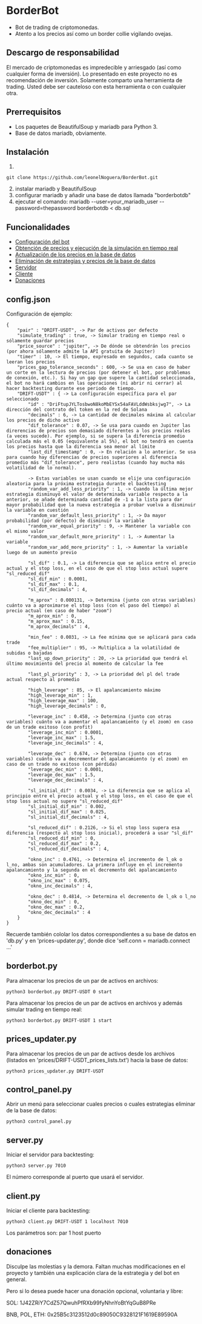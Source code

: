 # BorderBot

 - Bot de trading de criptomonedas.
 - Atento a los precios así como un border collie vigilando ovejas.

## Descargo de responsabilidad

El mercado de criptomonedas es impredecible y arriesgado (así como cualquier forma de inversión).
Lo presentado en este proyecto no es recomendación de inversión.
Solamente comparto una herramienta de trading.
Usted debe ser cauteloso con esta herramienta o con cualquier otra.

## Prerrequisitos
  - Los paquetes de BeautifulSoup y mariadb para Python 3.
  - Base de datos mariadb, obviamente.

## Instalación
1. 
``` 
git clone https://github.com/leonelNoguera/BorderBot.git
```
 2. instalar mariadb y BeautifulSoup
 3. configurar mariadb y añadir una base de datos llamada "borderbotdb"
 4. ejecutar el comando: mariadb --user=your_mariadb_user --password=thepassword borderbotdb < db.sql

## Funcionalidades
  - [Configuración del bot](#config.json)
  - [Obtención de precios y ejecución de la simulación en tiempo real](#borderbot.py)
  - [Actualización de los precios en la base de datos](#prices_updater.py)
  - [Eliminación de estrategias y precios de la base de datos](#control_panel.py)
  - [Servidor](#server.py)
  - [Cliente](#client.py)
  - [Donaciones](#donaciones)

## config.json
Configuración de ejemplo:
```
{
	"pair" : "DRIFT-USDT", -> Par de activos por defecto
	"simulate_trading" : true, -> Simular trading en tiempo real o sólamente guardar precios
	"price_source" : "jupiter", -> De dónde se obtendrán los precios (por ahora sólamente admite la API gratuita de Jupiter)
	"timer" : 10, -> El tiempo, expresado en segundos, cada cuanto se leeran los precios
	"prices_gap_tolerance_seconds" : 600, -> Se usa en caso de haber un corte en la lectura de precios (por detener el bot, por problemas de conexión, etc.). Si hay un gap que supere la cantidad seleccionada, el bot no hará cambios en las operaciones (ni abrir ni cerrar) al hacer backtesting durante ese periodo de tiempo.
	"DRIFT-USDT" : { -> La configuración específica para el par seleccionado
		"id" : "DriFtupJYLTosbwoN8koMbEYSx54aFAVLddWsbksjwg7", -> La dirección del contrato del token en la red de Solana
		"decimals" : 6, -> La cantidad de decimales máxima al calcular los precios de dicho activo
		"dif_tolerance" : 0.07, -> Se usa para cuando en Jupiter las direrencias de precios son demasiado diferentes a los precios reales (a veces sucede). Por ejemplo, si se supera la diferencia promedio calculada más el 0.05 (equivalente al 5%), el bot no tendrá en cuenta los precios hasta que la diferencia sea menor al límite
		"last_dif_timestamp" : 0, -> En relación a lo anterior. Se usa para cuando hay diferencias de precios superiores al diferencia promedio más "dif_tolerance", pero realistas (cuando hay mucha más volatilidad de lo normal).

        -> Estas variables se usan cuando se elije una configuración aleatoria para la próxima estrategia durante el backtesting
		"random_var_add_less_priority" : 1, -> Cuando la última mejor estrategia disminuyó el valor de determinada variable respecto a la anterior, se añade determinada cantidad de -1 a la lista para dar mayor probabilidad que la nueva estrategia a probar vuelva a disminuir la variable en cuestión
		"random_var_default_less_priority" : 1, -> Da mayor probabilidad (por defecto) de disminuir la variable
		"random_var_equal_priority" : 9, -> Mantener la variable con el mismo valor
		"random_var_default_more_priority" : 1, -> Aumentar la variable
		"random_var_add_more_priority" : 1, -> Aumentar la variable luego de un aumento previo

		"sl_dif" : 0.1, -> La diferencia que se aplica entre el precio actual y el stop loss, en el caso de que el stop loss actual supere "sl_reduced_dif"
		"sl_dif_min" : 0.0001,
		"sl_dif_max" : 0.1,
		"sl_dif_decimals" : 4,

		"m_aprox" : 0.000131, -> Determina (junto con otras variables) cuánto va a aproximarse el stop loss (con el paso del tiempo) al precio actual (en caso de haber "zoom")
		"m_aprox_min" : 0,
		"m_aprox_max" : 0.15,
		"m_aprox_decimals" : 4,

		"min_fee" : 0.0031, -> La fee mínima que se aplicará para cada trade
		"fee_multiplier" : 95, -> Multiplica a la volatilidad de subidas o bajadas
		"last_up_down_priority" : 20, -> La prioridad que tendrá el último movimiento del precio al momento de calcular la fee

		"last_pl_priority" : 3, -> La prioridad del pl del trade actual respecto al promedio

		"high_leverage" : 85, -> El apalancamiento máximo
		"high_leverage_min" : 1,
		"high_leverage_max" : 100,
		"high_leverage_decimals" : 0,

		"leverage_inc" : 0.458, -> Determina (junto con otras variables) cuánto va a aumentar el apalancamiento (y el zoom) en caso de un trade exitoso (con profit)
		"leverage_inc_min" : 0.0001,
		"leverage_inc_max" : 1.5,
		"leverage_inc_decimals" : 4,

		"leverage_dec" : 0.674, -> Determina (junto con otras variables) cuánto va a decrementar el apalancamiento (y el zoom) en caso de un trade no exitoso (con pérdida)
		"leverage_dec_min" : 0.0001,
		"leverage_dec_max" : 1.5,
		"leverage_dec_decimals" : 4,

        "sl_initial_dif" : 0.0034, -> La diferencia que se aplica al principio entre el precio actual y el stop loss, en el caso de que el stop loss actual no supere "sl_reduced_dif"
		"sl_initial_dif_min" : 0.002,
		"sl_initial_dif_max" : 0.025,
		"sl_initial_dif_decimals" : 4,

		"sl_reduced_dif" : 0.2126, -> Si el stop loss supera esa diferencia (respecto al stop loss inicial), procederá a usar "sl_dif"
		"sl_reduced_dif_min" : 0,
		"sl_reduced_dif_max" : 0.2,
		"sl_reduced_dif_decimals" : 4,

        "okno_inc" : 0.4761, -> Determina el incremento de l_ok o l_no, ambas son acumuladores. La primera influye en el incremento apalancamiento y la segunda en el decremento del apalancamiento
		"okno_inc_min" : 0,
		"okno_inc_max" : 0.075,
		"okno_inc_decimals" : 4,

        "okno_dec" : 0.4814, -> Determina el decremento de l_ok o l_no
		"okno_dec_min" : 0,
		"okno_dec_max" : 0.2,
		"okno_dec_decimals" : 4
	}
}
```

Recuerde también cololar los datos correspondientes a su base de datos en 'db.py' y en 'prices-updater.py', donde dice 'self.conn = mariadb.connect ...'


## borderbot.py

Para almacenar los precios de un par de activos en archivos:
```
python3 borderbot.py DRIFT-USDT 0 start
```

Para almacenar los precios de un par de activos en archivos y además simular trading en tiempo real:
```
python3 borderbot.py DRIFT-USDT 1 start
```

## prices_updater.py

Para almacenar los precios de un par de activos desde los archivos (listados en 'prices/DRIFT-USDT_prices_lists.txt') hacia la base de datos:
```
python3 prices_updater.py DRIFT-USDT
```

## control_panel.py

Abrir un menú para seleccionar cuales precios o cuales estrategias eliminar de la base de datos:
```
python3 control_panel.py
```

## server.py

Iniciar el servidor para backtesting:
```
python3 server.py 7010
```
El número corresponde al puerto que usará el servidor.

## client.py

Iniciar el cliente para backtesting:
```
python3 client.py DRIFT-USDT 1 localhost 7010
```
Los parámetros son: par 1 host puerto

## donaciones

Disculpe las molestias y la demora.
Faltan muchas modificaciones en el proyecto y también una explicación clara de la estrategia y del bot en general.

Pero si lo desea puede hacer una donación opcional, voluntaria y libre:

SOL:
1J42ZRiY7CdZ57QwuhPfRXb99fyNhnYoBtYqGuB8PRe

BNB, POL, ETH:
0x25B5c3123512d0c89050C9328121F1619E89590A
